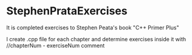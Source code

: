 # StephenPrataExercises

It is completed exercises to Stephen Peata's book "C++ Primer Plus"

I create .cpp file for each chapter and determine exercises inside it with 
//chapterNum - exerciseNum comment
